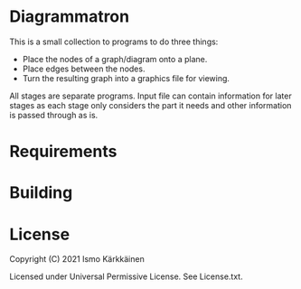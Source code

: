 # Diagrammatron

This is a small collection to programs to do three things:
- Place the nodes of a graph/diagram onto a plane.
- Place edges between the nodes.
- Turn the resulting graph into a graphics file for viewing.

All stages are separate programs. Input file can contain information for
later stages as each stage only considers the part it needs and other
information is passed through as is.

# Requirements

# Building

# License

Copyright (C) 2021 Ismo Kärkkäinen

Licensed under Universal Permissive License. See License.txt.
